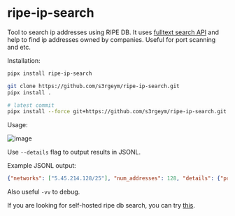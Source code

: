 # ripe-ip-search

Tool to search ip addresses using RIPE DB. It uses [fulltext search API](https://apps.db.ripe.net/db-web-ui/fulltextsearch) and help to find ip addresses owned by companies. Useful for port scanning and etc.

Installation:

```bash
pipx install ripe-ip-search

git clone https://github.com/s3rgeym/ripe-ip-search.git
pipx install .

# latest commit
pipx install --force git+https://github.com/s3rgeym/ripe-ip-search.git
```

Usage:

![image](https://github.com/s3rgeym/ripe-ip-search/assets/12753171/8dbe9e2d-7b27-4da7-bde5-4a1fd4cc6e73)

Use `--details` flag to output results in JSONL.

Example JSONL output:

```json
{"networks": ["5.45.214.128/25"], "num_addresses": 128, "details": {"primary-key": "19167233", "object-type": "inetnum", "lookup-key": "5.45.214.128 - 5.45.214.255", "inetnum": "5.45.214.128 - 5.45.214.255", "netname": "YANDEX-5-45-214-128", "descr": ["Yandex enterprise network"], "country": ["RU"], "org": "ORG-YA1-RIPE", "admin-c": ["YNDX1-RIPE"], "tech-c": ["YNDX1-RIPE"], "status": "ASSIGNED PA", "remarks": ["INFRA-AW"], "mnt-by": ["YANDEX-MNT"], "created": "2018-05-31T11:35:46Z", "last-modified": "2022-04-05T15:29:12Z"}}
```

Also useful `-vv` to debug.

If you are looking for self-hosted ripe db search, you can try [this](https://github.com/s3rgeym/ripe-db-search).
